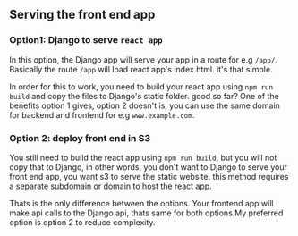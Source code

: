 Serving the front end app
-------------------------

### Option1: Django to serve `react app`

In this option, the Django app will serve your app in a route for e.g `/app/`. Basically the route `/app` will load react app's index.html. it's that simple.

In order for this to work, you need to build your react app using `npm run build` and copy the files to Django's static folder. good so far? One of the benefits option 1 gives, option 2 doesn't is, you can use the same domain for backend and frontend for e.g `www.example.com`.

### Option 2: deploy front end in S3

You still need to build the react app using `npm run build`, but you will not copy that to Django, in other words, you don't want to Django to serve your front end app, you want s3 to serve the static website. this method requires a separate subdomain or domain to host the react app.

Thats is the only difference between the options. Your frontend app will make api calls to the Django api, thats same for both options.My preferred option is option 2 to reduce complexity.



